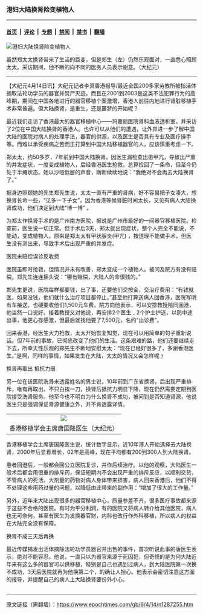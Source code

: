 ### 港妇大陆换肾险变植物人

---

#### [首页](../../../..?n1287255) &nbsp;|&nbsp; [评论](../../../../../epoch-comment?n1287255) &nbsp;|&nbsp; [专题](../../../../../epoch-special?n1287255) &nbsp;|&nbsp; [禁闻](../../../../../epoch-news?n1287255) &nbsp;|&nbsp; [禁书](../../../../../books?n1287255) &nbsp;|&nbsp; [翻墙](https://github.com/gfw-breaker/nogfw/blob/master/README.md?n1287255)


<div><img alt="港妇大陆换肾险变植物人" class="attachment-djy_600_400 size-djy_600_400 wp-post-image" src="https://i.epochtimes.com/assets/uploads/2006/04/604132348441365-600x400.jpg"/>
<div class="caption">
 <p>
  虽然郑太太换肾带来了生活的巨变，但是郑生（左）仍然乐观面对，一直悉心照顾太太。采访期间，他不断的向不同的医务人员表示谢意。（大纪元）
 </p>
</div></div><hr/><div class="post_content" id="artbody" itemprop="articleBody">
 <!-- article content begin -->
 <p>
  【大纪元4月14日讯】大纪元记者李真香港报导/最近全国200多家劳教所被指活体摘取法轮功学员的器官并焚尸灭迹，而且在2001到2003是这类不法犯罪行为的高峰期，期间在中国各地进行的器官移植个案激增，香港人前往内地进行肾脏移植手术非常普遍。但大陆换肾，是重生，还是噩梦的开始呢？
 </p>
 <p>
  最近我们走访了香港最大的器官移植中心——玛嘉丽医院肾科血液透析室，并采访了2位在中国大陆换肾的香港人。也许可以从他们的遭遇，让外界进一步了解中国大陆的医院对病人的处理手法，器官的供源，以及医生是否具有专业及医疗操手等。而难以承受疾病之苦而正打算到中国大陆移植器官的人，应该慎重考虑一下。
 </p>
 <p>
  郑太太，约50多岁，7年前到中国大陆换肾，因医生漏检查出患甲亢，导致出严重的并发症状，一度变成植物人，后经香港医生抢救，总算捡回了一条命，但至今仍处于半瘫状态。她以沙哑低层的声音，断断续续地说：“我绝对不会再去大陆换肾了。”
 </p>
 <p>
  据身边照顾她的先生郑先生说，太太一直有严重的肾病，好不容易把子女凑大，想换肾长命一些，“见多一下子女”，因为香港等候肾脏时间太长，又见有病人大陆换肾成功，他们决定到大陆“博一博” 。
 </p>
 <p>
  为郑太作换肾手术的是广州南方医院，据说是广州市最好的一间器官移植医院。检查前，医生说一切正常。但手术后3天，郑太就出现症状，整个人完全不能说，不能动，变成植物人。原来是郑太太有甲状腺炎(甲亢) ，按道理不能做手术，但医生没有测出来，导致手术后出现严重的并发症。
 </p>
 <p>
  医院未赔偿误诊反收费
 </p>
 <p>
  医院虽即时抢救，但情况并未有改善，郑太变成一个植物人。被问及院方有没有赔偿，郑先生连连摇头说：“哪有赔偿，大陆人的命很贱的。”
 </p>
 <p>
  郑先生更说，医院每样都要钱，出了事，还要他们交按金，交治疗费用：“有钱就医，如果没钱，他们就什么治疗项目都停止。”甚至他打算送病人回香港，医院写明有车接送，也硬要收他们1,500元车费。院方向他表示，可以安排教授陪同回港，他当然一口说好。接着教授又对他说，再安排2个医生﹑2个护士护送，以防中途出事，他更心存感激，但最后就找他要了7,500元，名约“出诊费”。
 </p>
 <p>
  回来香港，经医生大力抢救，太太开始恢复知觉，现在可以用简单的句子重新说话。但7年前的事故，已彻底改变了他们的生活。这条艰难的路，他们还要继续走下去，所幸天性乐观的郑先生不断地安慰太太：“现在已经好很多了，多谢香港医生。”是啊，同样的事情，如果发生在大陆，太太的情况又会怎样呢﹖
 </p>
 <p>
  换肾再取出  抵抗力弱
 </p>
 <p>
  另一位在该医院洗肾未透露姓名的男士说，10年前到广东省换肾，后出现严重排斥，唯有再取出。不只白挨一刀，换肾后抵抗力明显下降，现在仍然需要定期到医院接受洗肾服务。他至今也不明白为什么换肾不成功，被问到是否知道肾源，他说医生只是强调保证肾源健康之外，并不肯透露详情。
 </p>
 <p>
  <center>
  </center>
 </p>
 <table border="0" cellpadding="3" cellspacing="3">
  <tr>
   <td align="center">
    <ok href="/i6/604140157441366.jpg">
     <img src="/i6/604140157441366--ss.jpg"/>
    </ok>
   </td>
  </tr>
  <tr>
   <td align="center">
    <span class="bn12">
     香港移植学会主席唐国隆医生（大纪元）
    </span>
   </td>
  </tr>
 </table>
 <p>
 </p>
 <p>
  香港移植学会主席唐国隆医生说，统计数字显示，近10年港人开始选择去大陆换肾，2000年后显着增长，02年是高峰，现在平均都有200到300人到大陆换肾。
 </p>
 <p>
  患者回港后，一般都会回公立医院复诊，并作后续治疗。以他的观察，大陆医生一般术后都会用很重的排斥药，保证短期内不会出现严重的排斥反应，以顺利交货，不管病人的死活。大剂量的药物对病人身体带来损害，病人回来香港后，他们不得不处理这些用药过量的问题，以降低由此带来的副作用：“增加了很大的工作量。”
 </p>
 <p>
  另外，近年来大陆出现很多的器官移植中心，质量参差不齐，很多医疗事故都来源于这些不合格的医院。有时为平分利润，有的医院又将病人转介给其他医院，病人也无可奈何，甚至有医生为发换器官财，内科也改行作外科移植，所以病人的权益在大陆完全没有保障。
 </p>
 <p>
  换肾不成三天后再换
 </p>
 <p>
  最近传媒揭发出活体摘除法轮功学员器官并出售的事件，首次听说此事的唐医生表示，绝对不能容忍。他说，一直只以为器官来源于死囚犯，但奇怪的是为何大陆近年来有这么多的器官可以供移植，特别是自己也遇到过病人，到大陆医院第一次换不成功，3天后医院就再为他换第二个，的确让人担心。他表示会密切注意这方面的报导，并提醒自己的病人上大陆换肾要份外小心。
  <br/>
  <font color="#ffffff">
   (http://www.dajiyuan.com)
  </font>
 </p>
 <!-- article content end -->
 <div id="below_article_ad">
 </div>
</div>


---

原文链接（需翻墙）：https://www.epochtimes.com/gb/6/4/14/n1287255.htm